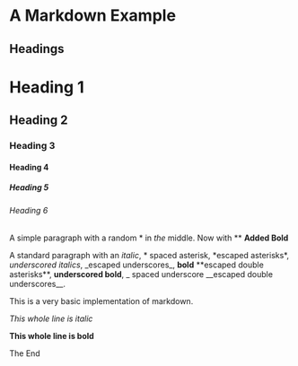 A Markdown Example
========

Headings
-----

# Heading 1
## Heading 2
### Heading 3 ###
#### Heading 4 #### 
##### Heading 5 #####
###### Heading 6 ######  

A simple paragraph with a random * in *the* middle. Now with ** **Added Bold**

A standard paragraph with an *italic*, * spaced asterisk, \*escaped asterisks\*, _underscored italics_, \_escaped underscores\_, **bold** \*\*escaped double asterisks\*\*, __underscored bold__, _ spaced underscore \_\_escaped double underscores\_\_.

This is a very basic implementation of markdown.

*This whole line is italic*

**This whole line is bold**

The End